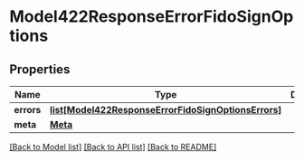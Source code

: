 # Model422ResponseErrorFidoSignOptions

## Properties
Name | Type | Description | Notes
------------ | ------------- | ------------- | -------------
**errors** | [**list[Model422ResponseErrorFidoSignOptionsErrors]**](Model422ResponseErrorFidoSignOptionsErrors.md) |  | 
**meta** | [**Meta**](Meta.md) |  | 

[[Back to Model list]](../README.md#documentation-for-models) [[Back to API list]](../README.md#documentation-for-api-endpoints) [[Back to README]](../README.md)

